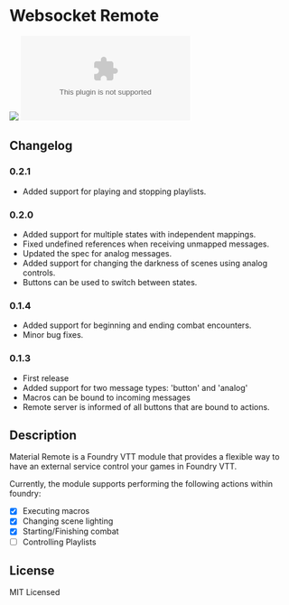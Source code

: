 # Websocket Remote

![](https://img.shields.io/badge/Foundry-v0.7.9-informational)
![Latest Release Download Count](https://img.shields.io/github/downloads/freudiangoat/material-remote/latest/module.zip)

<!--- Forge Bazaar Install % Badge -->
<!--- replace <your-module-name> with the `name` in your manifest -->
<!--- ![Forge Installs](https://img.shields.io/badge/dynamic/json?label=Forge%20Installs&query=package.installs&suffix=%25&url=https%3A%2F%2Fforge-vtt.com%2Fapi%2Fbazaar%2Fpackage%2F<your-module-name>&colorB=4aa94a) -->

## Changelog

### 0.2.1

* Added support for playing and stopping playlists.

### 0.2.0

* Added support for multiple states with independent mappings.
* Fixed undefined references when receiving unmapped messages.
* Updated the spec for analog messages.
* Added support for changing the darkness of scenes using analog controls.
* Buttons can be used to switch between states.

### 0.1.4

* Added support for beginning and ending combat encounters.
* Minor bug fixes.

### 0.1.3

* First release
* Added support for two message types: 'button' and 'analog'
* Macros can be bound to incoming messages
* Remote server is informed of all buttons that are bound to actions.

## Description

Material Remote is a Foundry VTT module that provides a flexible way to have an external service control your games in Foundry VTT.

Currently, the module supports performing the following actions within foundry:

- [x] Executing macros
- [x] Changing scene lighting
- [x] Starting/Finishing combat
- [ ] Controlling Playlists

## License

MIT Licensed
